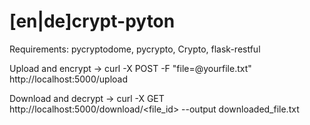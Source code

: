 # [en|de]crypt-pyton
Requirements: pycryptodome, pycrypto, Crypto, flask-restful

Upload and encrypt -> curl -X POST -F "file=@yourfile.txt" http://localhost:5000/upload

Download and decrypt -> curl -X GET http://localhost:5000/download/<file_id> --output downloaded_file.txt
